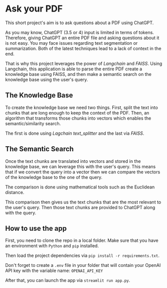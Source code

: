 # Ask your PDF #

This short project's aim is to ask questions about a PDF using ChatGPT.

As you may know, ChatGPT (3.5 or 4) input is limited in terms of tokens. Therefore, giving ChatGPT an entire PDF file and asking questions about it is not easy. You may face issues regarding text segmentation or summarization. Both of the latest techniques lead to a lack of context in the end.

That is why this project leverages the power of *Langchain* and *FAISS*.
Using Langchain, this application is able to parse the entire PDF create a knowledge base using FAISS, and then make a semantic search on the knowledge base using the user's query.

## The Knowledge Base
To create the knowledge base we need two things. First, split the text into chunks that are long enough to keep the context of the PDF. Then, an algorithm that transforms those chunks into vectors which enables the semantic/similarity search.

The first is done using *Lagchain text_splitter* and the last via *FAISS*.

## The Semantic Search
Once the text chunks are translated into vectors and stored in the knowledge base, we can leverage this with the user's query. This means that if we convert the query into a vector then we can compare the vectors of the knowledge base to the one of the query. 

The comparison is done using mathematical tools such as the Euclidean distance.

This comparison then gives us the text chunks that are the most relevant to the user's query. Then those text chunks are provided to ChatGPT along with the query.

## How to use the app
First, you need to clone the repo in a local folder. Make sure that you have an environment with `Python` and `pip` installed.

Then load the project dependencies via `pip install -r requirements.txt`.

Don't forget to create a `.env` file in your folder that will contain your OpenAI API key with the variable name: `OPENAI_API_KEY`

After that, you can launch the app via `streamlit run app.py`.
